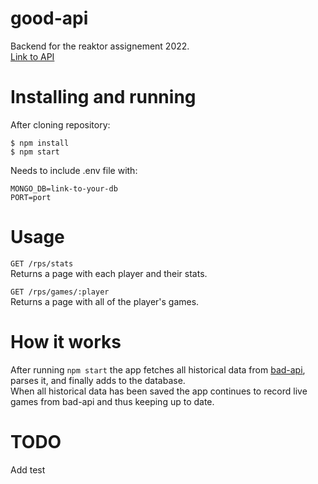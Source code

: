 # good-api

Backend for the reaktor assignement 2022.  
[Link to API](https://good-api-eu.herokuapp.com/)

# Installing and running

After cloning repository:
```
$ npm install
$ npm start
```
Needs to include .env file with:
```
MONGO_DB=link-to-your-db
PORT=port
```
# Usage
`GET /rps/stats`  
Returns a page with each player and their stats.

`GET /rps/games/:player`   
Returns a page with all of the player's games.

# How it works
After running `npm start` the app fetches all historical data from [bad-api](https://bad-api-assignment.reaktor.com/),  parses it, and finally adds to the database.  
When all historical data has been saved the app continues to record live games from bad-api and thus keeping up to date.

# TODO
Add test
